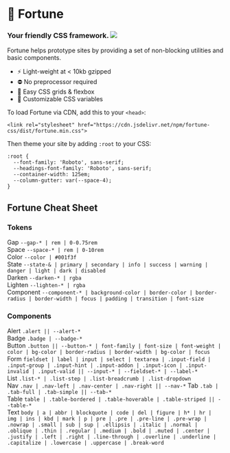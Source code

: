 # 🔮 Fortune

### Your friendly CSS framework. [![](https://data.jsdelivr.com/v1/package/npm/fortune-css/badge)](https://www.jsdelivr.com/package/npm/fortune-css)

Fortune helps prototype sites by providing a set of non-blocking utilities and basic components.

- ⚡️  Light-weight at < 10kb gzipped
- ⛔️  No preprocessor required
- 📐  Easy CSS grids & flexbox
- 🌈  Customizable CSS variables

To load Fortune via CDN, add this to your `<head>`:  
```
<link rel="stylesheet" href="https://cdn.jsdelivr.net/npm/fortune-css/dist/fortune.min.css">
```  

Then theme your site by adding `:root` to your CSS:
```
:root {
  --font-family: 'Roboto', sans-serif;
  --headings-font-family: 'Roboto', sans-serif;
  --container-width: 125em;
  --column-gutter: var(--space-4);
}
```

## Fortune Cheat Sheet

### Tokens

Gap `--gap-* | rem | 0-0.75rem`  
Space `--space-* | rem | 0-10rem`  
Color `--color | #001f3f`  
State `--state-& | primary | secondary | info | success | warning | danger | light | dark | disabled`  
Darken `--darken-* | rgba`  
Lighten `--lighten-* | rgba`  
Component `--component-* | background-color | border-color | border-radius | border-width | focus | padding | transition | font-size`

### Components
Alert `.alert || --alert-*`  
Badge `.badge | --badge-*`  
Button `.button || --button-* | font-family | font-size | font-weight | color | bg-color | border-radius | border-width | bg-color | focus`  
Form `fieldset | label | input | select | textarea | .input-field | .input-group | .input-hint | .input-addon | .input-icon | .input-invalid | .input-valid || --input-* | --fieldset-* | --label-*`  
List `.list-* | .list-step | .list-breadcrumb | .list-dropdown`  
Nav `.nav | .nav-left | .nav-center | .nav-right || --nav-*`
Tab `.tab | .tab-full | .tab-simple || --tab-*`  
Table `table | .table-bordered | .table-hoverable | .table-striped || --table-*`  
Text `body | a | abbr | blockquote | code | del | figure | h* | hr | img | ins | kbd | mark | p | pre | .pre | .pre-line | .pre-wrap | .nowrap | .small | sub | sup | .ellipsis | .italic | .normal | .oblique | .thin | .regular | .medium | .bold | .muted | .center | .justify | .left | .right | .line-through | .overline | .underline | .capitalize | .lowercase | .uppercase | .break-word`  
